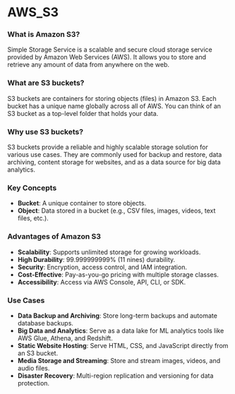 # AWS_S3

### **What is Amazon S3?**

Simple Storage Service is a scalable and secure cloud storage service provided by Amazon Web Services (AWS). It allows you to store and retrieve any amount of data from anywhere on the web.

### **What are S3 buckets?**

S3 buckets are containers for storing objects (files) in Amazon S3. Each bucket has a unique name globally across all of AWS. You can think of an S3 bucket as a top-level folder that holds your data.

### **Why use S3 buckets?**

S3 buckets provide a reliable and highly scalable storage solution for various use cases. They are commonly used for backup and restore, data archiving, content storage for websites, and as a data source for big data analytics.

### **Key Concepts**
- **Bucket**: A unique container to store objects.
- **Object**: Data stored in a bucket (e.g., CSV files, images, videos, text files, etc.).

### **Advantages of Amazon S3**
- **Scalability**: Supports unlimited storage for growing workloads.
- **High Durability**: 99.999999999% (11 nines) durability.
- **Security**: Encryption, access control, and IAM integration.
- **Cost-Effective**: Pay-as-you-go pricing with multiple storage classes.
- **Accessibility**: Access via AWS Console, API, CLI, or SDK.

### **Use Cases**
- **Data Backup and Archiving**: Store long-term backups and automate database backups.
- **Big Data and Analytics**: Serve as a data lake for ML analytics tools like AWS Glue, Athena, and Redshift.
- **Static Website Hosting**: Serve HTML, CSS, and JavaScript directly from an S3 bucket.
- **Media Storage and Streaming**: Store and stream images, videos, and audio files.
- **Disaster Recovery**: Multi-region replication and versioning for data protection.
